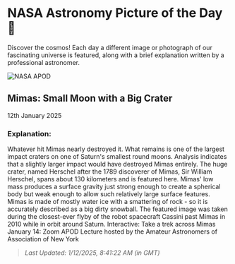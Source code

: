 
  # NASA Astronomy Picture of the Day 🌌

  Discover the cosmos! Each day a different image or photograph of our fascinating universe is featured, along with a brief explanation written by a professional astronomer.

![NASA APOD](https://apod.nasa.gov/apod/image/2501/Mimas_Cassini_1800.jpg)

## Mimas: Small Moon with a Big Crater

12th January 2025

### Explanation: 

Whatever hit Mimas nearly destroyed it.  What remains is one of the largest impact craters on one of Saturn's smallest round moons.  Analysis indicates that a slightly larger impact would have destroyed Mimas entirely.  The huge crater, named Herschel after the 1789 discoverer of Mimas, Sir William Herschel, spans about 130 kilometers and is featured here. Mimas' low mass produces a surface gravity just strong enough to create a spherical body but weak enough to allow such relatively large surface features. Mimas is made of mostly water ice with a smattering of rock - so it is accurately described as a big dirty snowball. The featured image was taken during the closest-ever flyby of the robot spacecraft Cassini past Mimas in 2010 while in orbit around Saturn.    Interactive: Take a trek across Mimas  January 14: Zoom APOD Lecture hosted by the Amateur Astronomers of Association of New York

> _Last Updated: 1/12/2025, 8:41:22 AM (in GMT)_
